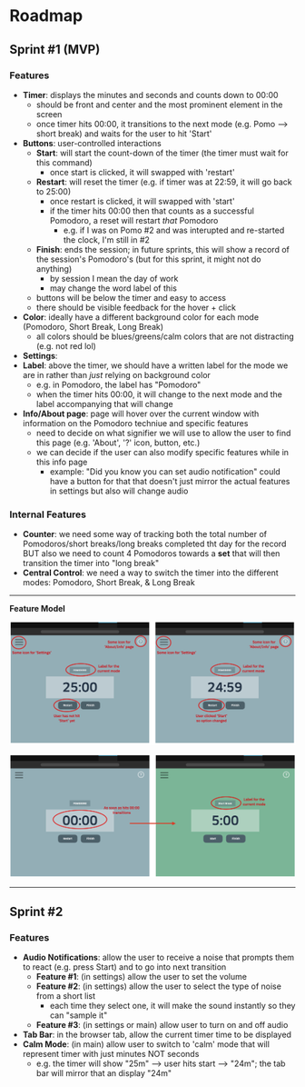 # Roadmap

## Sprint #1 (MVP)
### Features
- **Timer**: displays the minutes and seconds and counts down to 00:00
  - should be front and center and the most prominent element in the screen
  - once timer hits 00:00, it transitions to the next mode (e.g. Pomo --> short break) and waits for the user to hit 'Start'
- **Buttons**: user-controlled interactions
  - **Start**: will start the count-down of the timer (the timer must wait for this command)
    - once start is clicked, it will swapped with 'restart'
  - **Restart**: will reset the timer (e.g. if timer was at 22:59, it will go back to 25:00)
    - once restart is clicked, it will swapped with 'start'
    - if the timer hits 00:00 then that counts as a successful Pomodoro, a reset will restart *that* Pomodoro
      - e.g. if I was on Pomo #2 and was interupted and re-started the clock, I'm still in #2
  - **Finish**: ends the session; in future sprints, this will show a record of the session's Pomodoro's (but for this sprint, it might not do anything)
    - by session I mean the day of work
    - may change the word label of this
  - buttons will be below the timer and easy to access
  - there should be visible feedback for the hover + click
- **Color**: ideally have a different background color for each mode (Pomodoro, Short Break, Long Break)
  - all colors should be blues/greens/calm colors that are not distracting (e.g. not red lol)
- **Settings**:
- **Label**: above the timer, we should have a written label for the mode we are in rather than *just* relying on background color
  - e.g. in Pomodoro, the label has "Pomodoro"
  - when the timer hits 00:00, it will change to the next mode and the label accompanying that will change
- **Info/About page**: page will hover over the current window with information on the Pomodoro techniue and specific features
  - need to decide on what signifier we will use to allow the user to find this page (e.g. 'About', '?' icon, button, etc.)
  - we can decide if the user can also modify specific features while in this info page
    - example: "Did you know you can set audio notification" could have a button for that that doesn't just mirror the actual features in settings but also will change audio 
    
    
### Internal Features
- **Counter**: we need some way of tracking both the total number of Pomodoros/short breaks/long breaks completed tht day for the record BUT also we need to count 4 Pomodoros towards a **set** that will then transition the timer into "long break"
- **Central Control**: we need a way to switch the timer into the different modes: Pomodoro, Short Break, & Long Break

---

**Feature Model**

![roadmap_img1](images/roadmap_features1.png)

![roadmap_img2](images/roadmap_features2.png)

---

## Sprint #2
### Features
- **Audio Notifications**: allow the user to receive a noise that prompts them to react (e.g. press Start) and to go into next transition
  - **Feature #1**: (in settings) allow the user to set the volume
  - **Feature #2**: (in settings) allow the user to select the type of noise from a short list
    - each time they select one, it will make the sound instantly so they can "sample it"
  - **Feature #3**: (in settings or main) allow user to turn on and off audio
- **Tab Bar**: in the browser tab, allow the current timer time to be displayed
- **Calm Mode**: (in main) allow user to switch to 'calm' mode that will represent timer with just minutes NOT seconds
  - e.g. the timer will show "25m" --> user hits start --> "24m"; the tab bar will mirror that an display "24m"
